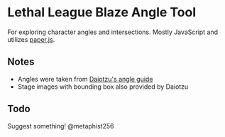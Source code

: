 # Lethal League Blaze Angle Tool

For exploring character angles and intersections. Mostly JavaScript and utilizes [paper.js](http://paperjs.org/).

## Notes

* Angles were taken from [Daiotzu's angle guide](https://imgur.com/a/OftNrZ8)
* Stage images with bounding box also provided by Daiotzu

## Todo

Suggest something! @metaphist256

